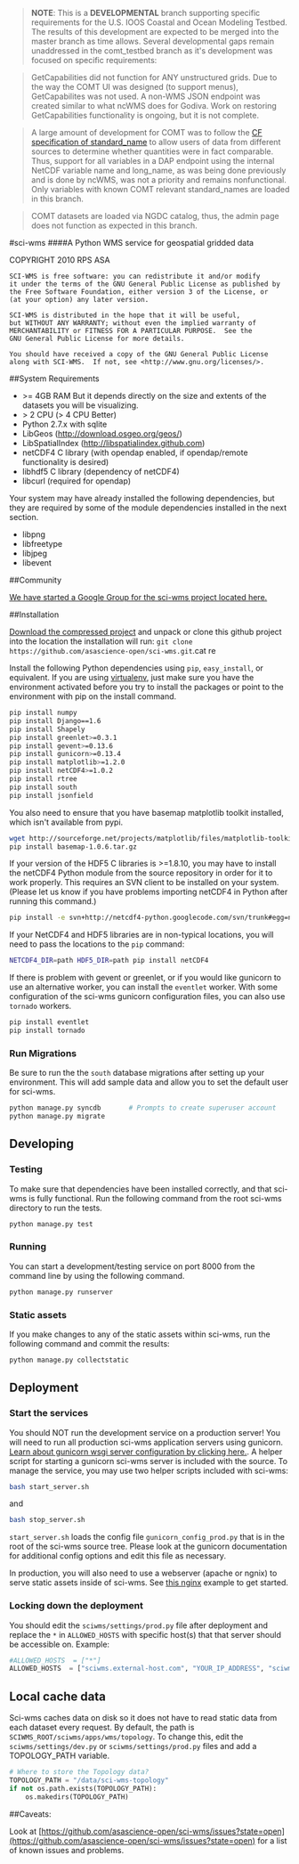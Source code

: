 > **NOTE**: This is a **DEVELOPMENTAL** branch supporting specific requirements for the U.S. IOOS Coastal and Ocean Modeling Testbed. The results of this development are expected to be merged into the master branch as time allows. Several developmental gaps remain unaddressed in the comt_testbed branch as it's development was focused on specific requirements:

> GetCapabilities did not function for ANY unstructured grids. Due to the way the COMT UI was designed (to support menus), GetCapabilites was not used. A non-WMS JSON endpoint was created similar to what ncWMS does for Godiva.  Work on restoring GetCapabilities functionality is ongoing, but it is not complete.

> A large amount of development for COMT was to follow the [CF specification of standard_name](http://cfconventions.org/Data/cf-conventions/cf-conventions-1.7/build/cf-conventions.html#standard-name) to allow users of data from different sources to determine whether quantities were in fact comparable. Thus, support for all variables in a DAP endpoint using the internal NetCDF variable name and long_name, as was being done previously and is done by ncWMS, was not a priority and remains nonfunctional. Only variables with known COMT relevant standard_names are loaded in this branch.

> COMT datasets are loaded via NGDC catalog, thus, the admin page does not function as expected in this branch.

#sci-wms
####A Python WMS service for geospatial gridded data

COPYRIGHT 2010 RPS ASA

    SCI-WMS is free software: you can redistribute it and/or modify
    it under the terms of the GNU General Public License as published by
    the Free Software Foundation, either version 3 of the License, or
    (at your option) any later version.

    SCI-WMS is distributed in the hope that it will be useful,
    but WITHOUT ANY WARRANTY; without even the implied warranty of
    MERCHANTABILITY or FITNESS FOR A PARTICULAR PURPOSE.  See the
    GNU General Public License for more details.

    You should have received a copy of the GNU General Public License
    along with SCI-WMS.  If not, see <http://www.gnu.org/licenses/>.

##System Requirements

- \>= 4GB RAM But it depends directly on the size and extents of the datasets you will be visualizing.
- \> 2 CPU (> 4 CPU Better)
- Python 2.7.x with sqlite
- LibGeos (http://download.osgeo.org/geos/)
- LibSpatialIndex (http://libspatialindex.github.com)
- netCDF4 C library (with opendap enabled, if opendap/remote functionality is desired)
- libhdf5 C library (dependency of netCDF4)
- libcurl (required for opendap)

Your system may have already installed the following dependencies, but
they are required by some of the module dependencies installed in the next section.

- libpng
- libfreetype
- libjpeg
- libevent

##Community

[We have started a Google Group for the sci-wms project located here.](https://groups.google.com/forum/?fromgroups#!forum/sci-wms)

##Installation

[Download the compressed project](http://acrosby.github.com/sci-wms) and unpack or clone this github project into the location the installation will run: `git clone https://github.com/asascience-open/sci-wms.git`.cat re

Install the following Python dependencies using `pip`, `easy_install`, or equivalent.
If you are using [virtualenv](http://www.virtualenv.org/en/latest/), just make
sure you have the environment activated before you try to install the packages
or point to the environment with pip on the install command.
```bash
pip install numpy
pip install Django==1.6
pip install Shapely
pip install greenlet>=0.3.1
pip install gevent>=0.13.6
pip install gunicorn>=0.13.4
pip install matplotlib>=1.2.0
pip install netCDF4>=1.0.2
pip install rtree
pip install south
pip install jsonfield
```

You also need to ensure that you have basemap matplotlib toolkit installed,
which isn't available from pypi.
```bash
wget http://sourceforge.net/projects/matplotlib/files/matplotlib-toolkits/basemap-1.0.6/basemap-1.0.6.tar.gz
pip install basemap-1.0.6.tar.gz
```

If your version of the HDF5 C libraries is >=1.8.10, you may have to install
the netCDF4 Python module from the source repository in order for it to work properly.
This requires an SVN client to be installed on your system. (Please let us know if
you have problems importing netCDF4 in Python after running this command.)
```bash
pip install -e svn+http://netcdf4-python.googlecode.com/svn/trunk#egg=netCDF4
```

If your NetCDF4 and HDF5 libraries are in non-typical locations, you will need to pass the locations to the `pip` command:
```bash
NETCDF4_DIR=path HDF5_DIR=path pip install netCDF4
```

If there is problem with gevent or greenlet, or if you would like gunicorn
to use an alternative worker, you can install the `eventlet` worker. With some configuration
of the sci-wms gunicorn configuration files,  you can also use `tornado` workers.

```bash
pip install eventlet
pip install tornado
```


### Run Migrations
Be sure to run the the `south` database migrations after setting up your environment.  This will add sample data and allow you to set the default user for sci-wms.
```bash
python manage.py syncdb       # Prompts to create superuser account
python manage.py migrate
```

## Developing

### Testing
To make sure that dependencies have been installed correctly, and that sci-wms is fully functional.
Run the following command from the root sci-wms directory to run the tests.
```bash
python manage.py test
```

### Running
You can start a development/testing service on port 8000 from the command line by using the following command.
```bash
python manage.py runserver
```

### Static assets
If you make changes to any of the static assets within sci-wms, run the following command and commit the results:
```bash
python manage.py collectstatic
```

## Deployment

### Start the services
You should NOT run the development service on a production server!  You will need to run all production sci-wms application servers using gunicorn. [Learn about gunicorn wsgi server configuration by clicking here.](http://gunicorn.org/).
A helper script for starting a gunicorn sci-wms server is included with the source.  To manage the service, you may use two helper scripts included with sci-wms:
```bash
bash start_server.sh
```
and
```bash
bash stop_server.sh
```

`start_server.sh` loads the config file `gunicorn_config_prod.py` that is in the root of the sci-wms source tree.  Please look at the gunicorn documentation for additional config options and edit this file as necessary.

In production, you will also need to use a webserver (apache or ngnix) to serve static assets inside of sci-wms.  See [this nginx](http://docs.gunicorn.org/en/latest/deploy.html#nginx-configuration) example to get started.

### Locking down the deployment
You should edit the `sciwms/settings/prod.py` file after deployment and replace the `*` in `ALLOWED_HOSTS` with specific host(s) that that server should be accessible on. Example:
```python
#ALLOWED_HOSTS  = ["*"]
ALLOWED_HOSTS  = ["sciwms.external-host.com", "YOUR_IP_ADDRESS", "sciwms.internal-host"]
```

## Local cache data
Sci-wms caches data on disk so it does not have to read static data from each dataset every request.  By default, the path is `SCIWMS_ROOT/sciwms/apps/wms/topology`.  To change this, edit the `sciwms/settings/dev.py` or `sciwms/settings/prod.py` files and add a TOPOLOGY_PATH variable.

```python
# Where to store the Topology data?
TOPOLOGY_PATH = "/data/sci-wms-topology"
if not os.path.exists(TOPOLOGY_PATH):
    os.makedirs(TOPOLOGY_PATH)
```

##Caveats:

Look at [https://github.com/asascience-open/sci-wms/issues?state=open](https://github.com/asascience-open/sci-wms/issues?state=open) for a list of known issues and problems.
